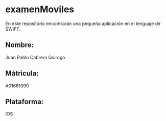# examenMoviles
En este repositorio encontrarán una pequeña aplicación en el lenguaje de SWIFT.

## Nombre: 
Juan Pablo Cabrera Quiroga

## Mátricula: 
A01661090

## Plataforma: 
IOS

